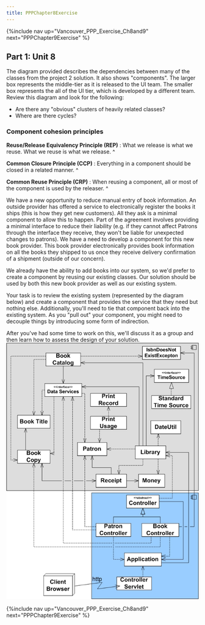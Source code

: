 ```yaml
---
title: PPPChapter8Exercise
---
```


{%include nav up="Vancouver_PPP_Exercise_Ch8and9" next="PPPChapter9Exercise" %}

## Part 1: Unit 8

The diagram provided describes the dependencies between many of the classes from the project 2 solution. It also shows "components". The larger box represents the middle-tier as it is released to the UI team. The smaller box represents the all of the UI tier, which is developed by a different team. Review this diagram and look for the following:
* Are there any "obvious" clusters of heavily related classes?
* Where are there cycles?

### Component cohesion principles

**Reuse/Release Equivalency Principle (REP)**
:  What we release is what we reuse. What we reuse is what we release.
^

**Common Closure Principle (CCP)**
:  Everything in a component should be closed in a related manner.
^

**Common Reuse Principle (CRP)**
:  When reusing a component, all or most of the component is used by the releaser.
^

We have a new opportunity to reduce manual entry of book information.
An outside provider has offered a service to electronically register
the books it ships (this is how they get new customers). All they ask
is a minimal component to allow this to happen. Part of the agreement
involves providing a minimal interface to reduce their liability (e.g.
if they cannot affect Patrons through the interface they receive, they
won't be liable for unexpected changes to patrons). We have a need to
develop a component for this new book provider. This book provider
electronically provides book information on all the books they shipped
to us once they receive delivery confirmation of a shipment (outside of our concern).

We already have the ability to add books into our system, so we'd prefer to create a component by reusing our existing classes. Our solution should be used by both this new book provider as well as our existing system.

Your task is to review the existing system (represented by the diagram below) and create a component that provides the service that they need but nothing else. Additionally, you'll need to tie that component back into the existing system. As you "pull out" your component, you might need to decouple things by introducing some form of indirection.

After you've had some time to work on this, we'll discuss it as a group and then learn how to assess the design of your solution.
![](images/PPP_Exercise8And9.jpg)

{%include nav up="Vancouver_PPP_Exercise_Ch8and9" next="PPPChapter9Exercise" %}
